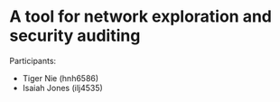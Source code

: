 # A tool for network exploration and security auditing

Participants:

* Tiger Nie (hnh6586)
* Isaiah Jones (ilj4535)

